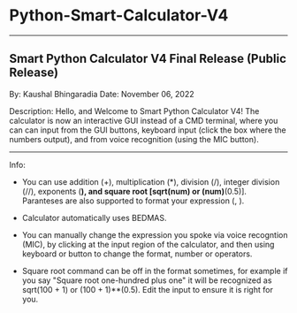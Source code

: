 # Python-Smart-Calculator-V4
--------------------------------------------------------------------------------
Smart Python Calculator V4 Final Release (Public Release)
--------------------------------------------------------------------------------
By: Kaushal Bhingaradia
Date: November 06, 2022

Description: Hello, and Welcome to Smart Python Calculator V4! The calculator is
now an interactive GUI instead of a CMD terminal, where you can can input from 
the GUI  buttons, keyboard input (click the box where the numbers output), and 
from voice recognition (using the MIC button). 
________________________________________________________________________________

Info:
- You can use addition (+), multiplication (*), division (/), integer division (//), exponents (**), and square root [sqrt(num) or (num)**(0.5)]. Paranteses are also supported to format your expression (, ).

- Calculator automatically uses BEDMAS.

- You can manually change the expression you spoke via voice recogntion (MIC), by clicking at the input region of the calculator, and then using keyboard or button to change the format, number or operators.

- Square root command can be off in the format sometimes, for example if you say "Square root one-hundred  plus one" it will be recognized as sqrt(100 + 1) 
  or (100 + 1)**(0.5). Edit the input to ensure it is right for you.
